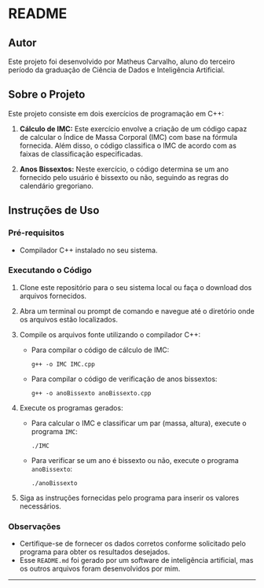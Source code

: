 # README

## Autor

Este projeto foi desenvolvido por Matheus Carvalho, aluno do terceiro período da graduação de Ciência de Dados e Inteligência Artificial.

## Sobre o Projeto

Este projeto consiste em dois exercícios de programação em C++:

1. **Cálculo de IMC:** Este exercício envolve a criação de um código capaz de calcular o Índice de Massa Corporal (IMC) com base na fórmula fornecida. Além disso, o código classifica o IMC de acordo com as faixas de classificação especificadas.

2. **Anos Bissextos:** Neste exercício, o código determina se um ano fornecido pelo usuário é bissexto ou não, seguindo as regras do calendário gregoriano.

## Instruções de Uso

### Pré-requisitos

- Compilador C++ instalado no seu sistema.

### Executando o Código

1. Clone este repositório para o seu sistema local ou faça o download dos arquivos fornecidos.

2. Abra um terminal ou prompt de comando e navegue até o diretório onde os arquivos estão localizados.

3. Compile os arquivos fonte utilizando o compilador C++:

   - Para compilar o código de cálculo de IMC:
     ```
     g++ -o IMC IMC.cpp
     ```
   - Para compilar o código de verificação de anos bissextos:
     ```
     g++ -o anoBissexto anoBissexto.cpp
     ```

4. Execute os programas gerados:

   - Para calcular o IMC e classificar um par (massa, altura), execute o programa `IMC`:
     ```
     ./IMC
     ```
   - Para verificar se um ano é bissexto ou não, execute o programa `anoBissexto`:
     ```
     ./anoBissexto
     ```

5. Siga as instruções fornecidas pelo programa para inserir os valores necessários.

### Observações

- Certifique-se de fornecer os dados corretos conforme solicitado pelo programa para obter os resultados desejados.
- Esse `README.md` foi gerado por um software de inteligência artificial, mas os outros arquivos foram desenvolvidos por mim. 

---
